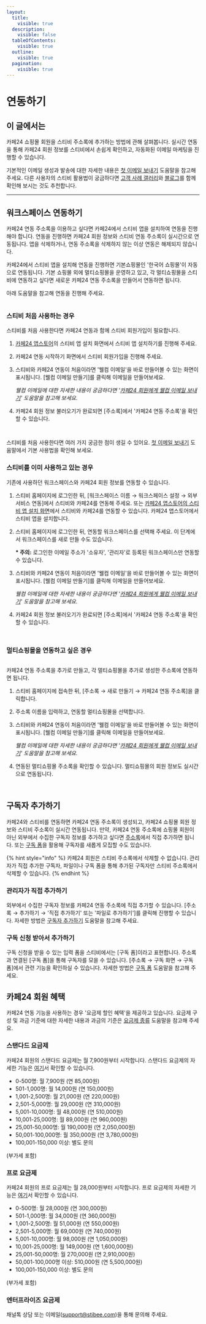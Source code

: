 ```yaml
---
layout:
  title:
    visible: true
  description:
    visible: false
  tableOfContents:
    visible: true
  outline:
    visible: true
  pagination:
    visible: true
---
```


# 연동하기

## 이 글에서는 <a href="#h_01hdztkhpa968hgzyf365p4r1g" id="h_01hdztkhpa968hgzyf365p4r1g"></a>

카페24 쇼핑몰 회원을 스티비 주소록에 추가하는 방법에 관해 살펴봅니다. 실시간 연동을 통해 카페24 회원 정보를 스티비에서 손쉽게 확인하고, 자동화된 이메일 마케팅을 진행할 수 있습니다.&#x20;

기본적인 이메일 생성과 발송에 대한 자세한 내용은 [첫 이메일 보내기](../../getting-started/send-first-email.md) 도움말을 참고해 주세요. 다른 사용자의 스티비 활용법이 궁금하다면 [고객 사례 갤러리](https://gallery.stibee.com/)와 [블로그](https://blog.stibee.com/)를 함께 확인해 보시는 것도 추천합니다.

***

## 워크스페이스 연동하기 <a href="#id-01hdztn856g3djag487mvcp658" id="id-01hdztn856g3djag487mvcp658"></a>

카페24 연동 주소록을 이용하고 싶다면 카페24에서 스티비 앱을 설치하여 연동을 진행해야 합니다. 연동을 진행하면 카페24 회원 정보와 스티비 연동 주소록이 실시간으로 연동됩니다. 앱을 삭제하거나, 연동 주소록을 삭제하지 않는 이상 연동은 해제되지 않습니다.

카페24에서 스티비 앱을 설치해 연동을 진행하면 기본쇼핑몰인 '한국어 쇼핑몰'이 자동으로 연동됩니다. 기본 쇼핑몰 외에 멀티쇼핑몰을 운영하고 있고, 각 멀티쇼핑몰을 스티비에 연동하고 싶다면 새로운 카페24 연동 주소록을 만들어서 연동하면 됩니다.&#x20;

아래 도움말을 참고해 연동을 진행해 주세요.

<figure><img src="../../.gitbook/assets/카페24 연동 권한 업데이트하기_주소록.png" alt=""><figcaption></figcaption></figure>



### 스티비 처음 사용하는 경우 <a href="#h_01hdzqpfg7r85z105zywg62ex5" id="h_01hdzqpfg7r85z105zywg62ex5"></a>

스티비를 처음 사용한다면 카페24 연동과 함께 스티비 회원가입이 필요합니다.&#x20;

1. [카페24 앱스토어](https://store.cafe24.com/kr/apps/1652)의 스티비 앱 설치 화면에서 스티비 앱 설치하기를 진행해 주세요.
2. 카페24 연동 시작하기 화면에서 스티비 회원가입을 진행해 주세요.
3.  스티비와 카페24 연동이 처음이라면 '웰컴 이메일'을 바로 만들어볼 수 있는 화면이 표시됩니다. \[웰컴 이메일 만들기]를 클릭해 이메일을 만들어보세요.&#x20;

    _웰컴 이메일에 대한 자세한 내용이 궁금하다면 '_[_카페24 회원에게 웰컴 이메일 보내기_](../../tip/cafe24/welcome-email-cafe24-members.md)_' 도움말을 참고해 보세요._
4. 카페24 회원 정보 불러오기가 완료되면 \[주소록]에서 '카페24 연동 주소록'을 확인할 수 있습니다.

<div align="left"><figure><img src="../../.gitbook/assets/카페24 연동하기_스티비 앱 설치하기.png" alt=""><figcaption></figcaption></figure> <figure><img src="../../.gitbook/assets/카페24 연동하기_스티비 회원가입 (1).png" alt=""><figcaption></figcaption></figure></div>

스티비를 처음 사용한다면 여러 가지 궁금한 점이 생길 수 있어요. [첫 이메일 보내기](../../getting-started/send-first-email.md) 도움말에서 기본 사용법을 확인해 보세요.



### 스티비를 이미 사용하고 있는 경우 <a href="#already-in-use" id="already-in-use"></a>

기존에 사용하던 워크스페이스와 카페24 회원 정보를 연동할 수 있습니다.&#x20;

1. 스티비 홈페이지에 로그인한 뒤, \[워크스페이스 이름 → 워크스페이스 설정 → 외부 서비스 연동]에서 스티비와 카페24를 연동해 주세요. 또는 [카페24 앱스토어의 스티비 앱 설치 화면](https://store.cafe24.com/kr/apps/1652)에서 스티비와 카페24를 연동할 수 있습니다. 카페24 앱스토어에서 스티비 앱을 설치합니다.&#x20;
2.  스티비 홈페이지에 로그인한 뒤, 연동할 워크스페이스를 선택해 주세요. 이 단계에서 워크스페이스를 새로 만들 수도 있습니다.

    **\* 주의:** 로그인한 이메일 주소가 '소유자', '관리자'로 등록된 워크스페이스만 연동할 수 있습니다.
3.  스티비와 카페24 연동이 처음이라면 '웰컴 이메일'을 바로 만들어볼 수 있는 화면이 표시됩니다. \[웰컴 이메일 만들기]를 클릭해 이메일을 만들어보세요.&#x20;

    _웰컴 이메일에 대한 자세한 내용이 궁금하다면 '_[_카페24 회원에게 웰컴 이메일 보내기_](../../tip/cafe24/welcome-email-cafe24-members.md)_' 도움말을 참고해 보세요._
4. 카페24 회원 정보 불러오기가 완료되면 \[주소록]에서 '카페24 연동 주소록'을 확인할 수 있습니다.

<div><figure><img src="../../.gitbook/assets/카페24 연동하기_스티비 앱 설치.png" alt=""><figcaption></figcaption></figure> <figure><img src="../../.gitbook/assets/카페24 연동하기_스티비 앱 설치하기 (2).png" alt=""><figcaption></figcaption></figure></div>



### 멀티쇼핑몰을 연동하고 싶은 경우 <a href="#h_01hfrmx2qcf8byz4ywv7ja5zpy" id="h_01hfrmx2qcf8byz4ywv7ja5zpy"></a>

<figure><img src="../../.gitbook/assets/image (127).png" alt=""><figcaption></figcaption></figure>

카페24 연동 주소록을 추가로 만들고, 각 멀티쇼핑몰을 추가로 생성한 주소록에 연동하면 됩니다.&#x20;

1. 스티비 홈페이지에 접속한 뒤, \[주소록 → 새로 만들기 → 카페24 연동 주소록]을 클릭합니다.
2. 주소록 이름을 입력하고, 연동할 멀티쇼핑몰을 선택합니다.
3.  스티비와 카페24 연동이 처음이라면 '웰컴 이메일'을 바로 만들어볼 수 있는 화면이 표시됩니다. \[웰컴 이메일 만들기]를 클릭해 이메일을 만들어보세요.&#x20;

    _웰컴 이메일에 대한 자세한 내용이 궁금하다면 '_[_카페24 회원에게 웰컴 이메일 보내기_](../../tip/cafe24/welcome-email-cafe24-members.md)_' 도움말을 참고해 보세요._
4. 연동된 멀티쇼핑몰 주소록을 확인할 수 있습니다. 멀티쇼핑몰의 회원 정보도 실시간으로 연동됩니다.

<div><figure><img src="../../.gitbook/assets/image (124).png" alt=""><figcaption></figcaption></figure> <figure><img src="../../.gitbook/assets/spaces_eAMHRdY4ATDXfWZWQs3p_uploads_4M9mClII5QZSdaeYxH4q_image.webp" alt=""><figcaption></figcaption></figure></div>



## 구독자 추가하기 <a href="#h_01hrp0t3erh8new1z3e7jmg6ff" id="h_01hrp0t3erh8new1z3e7jmg6ff"></a>

카페24와 스티비를 연동하면 카페24 연동 주소록이 생성되고, 카페24 쇼핑몰 회원 정보와 스티비 주소록이 실시간 연동됩니다. 만약, 카페24 연동 주소록에 쇼핑몰 회원이 아닌 외부에서 수집한 구독자 정보를 추가하고 싶다면 [주소록](broken-reference)에서 직접 추가하면 됩니다. 또는 [구독 폼](../../list/gather-subscribers/form.md)을 활용해 구독자를 새롭게 모집할 수도 있습니다.

{% hint style="info" %}
카페24 회원은 스티비 주소록에서 삭제할 수 없습니다. 관리자가 직접 추가한 구독자, 파일이나 구독 폼을 통해 추가된 구독자만 스티비 주소록에서 삭제할 수 있습니다.
{% endhint %}



### 관리자가 직접 추가하기 <a href="#h_01hrpawxwbpnqjcqpaswxmtfaj" id="h_01hrpawxwbpnqjcqpaswxmtfaj"></a>

외부에서 수집한 구독자 정보를 카페24 연동 주소록에 직접 추가할 수 있습니다. \[주소록 → 추가하기 → '직접 추가하기' 또는 '파일로 추가하기']를 클릭해 진행할 수 있습니다. 자세한 방법은 [구독자 추가하기](../../list/adding-managing-subscriber/add.md) 도움말을 참고해 주세요.



### 구독 신청 받아서 추가하기 <a href="#h_01hrp0xmysmb540ck84j42daan" id="h_01hrp0xmysmb540ck84j42daan"></a>

구독 신청을 받을 수 있는 입력 폼을 스티비에서는 \[구독 폼]이라고 표현합니다. 주소록과 연결된 \[구독 폼]을 통해 구독자를 모을 수 있습니다. \[주소록 → 구독 화면 → 구독 폼]에서 관련 기능을 확인하실 수 있습니다. 자세한 방법은 [구독 폼](../../list/gather-subscribers/form.md) 도움말을 참고해 주세요.



## 카페24 회원 혜택 <a href="#undefined" id="undefined"></a>

카페24 연동 기능을 사용하는 경우 '요금제 할인 혜택'을 제공하고 있습니다. 요금제 구성 및 과금 기준에 대한 자세한 내용과 과금의 기준은 [요금제 종류](../../pricing/understanding/type.md) 도움말을 참고해 주세요.



### 스탠다드 요금제 <a href="#h_01hfe134n0sbajnpf8x6417agx" id="h_01hfe134n0sbajnpf8x6417agx"></a>

카페24 회원의 스탠다드 요금제는 월 7,900원부터 시작합니다. 스탠다드 요금제의 자세한 기능은 [여기](../../pricing/understanding/type.md#h_54b391955e)서 확인할 수 있습니다.

* 0-500명: 월 7,900원 (연 85,000원)
* 501-1,000명: 월 14,000원 (연 150,000원)
* 1,001-2,500명: 월 21,000원 (연 220,000원)
* 2,501-5,000명: 월 29,000원 (연 310,000원)
* 5,001-10,000명: 월 48,000원 (연 510,000원)
* 10,001-25,000명: 월 89,000원 (연 960,000원)
* 25,001-50,000명: 월 190,000원 (연 2,050,000원)
* 50,001-100,000명: 월 350,000원 (연 3,780,000원)
* 100,001-150,000 이상: 별도 문의

(부가세 포함)



### 프로 요금제 <a href="#h_01hfe5fvsydaxm3b3da3y7jfbm" id="h_01hfe5fvsydaxm3b3da3y7jfbm"></a>

카페24 회원의 프로 요금제는 월 28,000원부터 시작합니다. 프로 요금제의 자세한 기능은 [여기](../../pricing/understanding/type.md#h_01h9mm24t1nf8tp4vh7bdhv62y)서 확인할 수 있습니다.

* 0-500명: 월 28,000원 (연 300,000원)
* 501-1,000명: 월 34,000원 (연 360,000원)
* 1,001-2,500명: 월 51,000원 (연 550,000원)
* 2,501-5,000명: 월 69,000원 (연 740,000원)
* 5,001-10,000명: 월 98,000원 (연 1,050,000원)
* 10,001-25,000명: 월 149,000원 (연 1,600,000원)
* 25,001-50,000명: 월 270,000원 (연 2,910,000원)
* 50,001-100,000명 이상: 510,000원 (연 5,500,000원)
* 100,001-150,000 이상: 별도 문의

(부가세 포함)



### 엔터프라이즈 요금제 <a href="#h_01hfn5byjgwcjq8q3cmy9wkznm" id="h_01hfn5byjgwcjq8q3cmy9wkznm"></a>

채널톡 상담 또는 이메일([support@stibee.com](mailto:support@stibee.com))을 통해 문의해 주세요.
